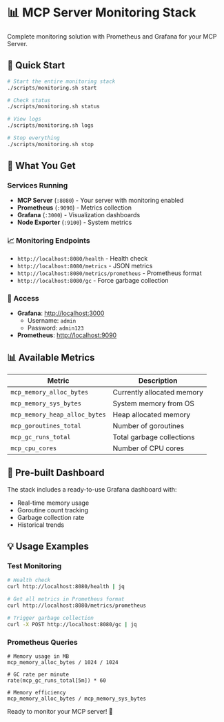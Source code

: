 # 📊 MCP Server Monitoring Stack

Complete monitoring solution with Prometheus and Grafana for your MCP Server.

## 🚀 Quick Start

```bash
# Start the entire monitoring stack
./scripts/monitoring.sh start

# Check status
./scripts/monitoring.sh status

# View logs
./scripts/monitoring.sh logs

# Stop everything
./scripts/monitoring.sh stop
```

## 🎯 What You Get

### Services Running

- **MCP Server** (`:8080`) - Your server with monitoring enabled
- **Prometheus** (`:9090`) - Metrics collection
- **Grafana** (`:3000`) - Visualization dashboards
- **Node Exporter** (`:9100`) - System metrics

### 📈 Monitoring Endpoints

- `http://localhost:8080/health` - Health check
- `http://localhost:8080/metrics` - JSON metrics
- `http://localhost:8080/metrics/prometheus` - Prometheus format
- `http://localhost:8080/gc` - Force garbage collection

### 🔐 Access

- **Grafana**: <http://localhost:3000>
  - Username: `admin`
  - Password: `admin123`
- **Prometheus**: <http://localhost:9090>

## 📊 Available Metrics

| Metric | Description |
|--------|-------------|
| `mcp_memory_alloc_bytes` | Currently allocated memory |
| `mcp_memory_sys_bytes` | System memory from OS |
| `mcp_memory_heap_alloc_bytes` | Heap allocated memory |
| `mcp_goroutines_total` | Number of goroutines |
| `mcp_gc_runs_total` | Total garbage collections |
| `mcp_cpu_cores` | Number of CPU cores |

## 🎨 Pre-built Dashboard

The stack includes a ready-to-use Grafana dashboard with:

- Real-time memory usage
- Goroutine count tracking
- Garbage collection rate
- Historical trends

## 💡 Usage Examples

### Test Monitoring

```bash
# Health check
curl http://localhost:8080/health | jq

# Get all metrics in Prometheus format
curl http://localhost:8080/metrics/prometheus

# Trigger garbage collection
curl -X POST http://localhost:8080/gc | jq
```

### Prometheus Queries

```promql
# Memory usage in MB
mcp_memory_alloc_bytes / 1024 / 1024

# GC rate per minute
rate(mcp_gc_runs_total[5m]) * 60

# Memory efficiency
mcp_memory_alloc_bytes / mcp_memory_sys_bytes
```

Ready to monitor your MCP server! 🎉
